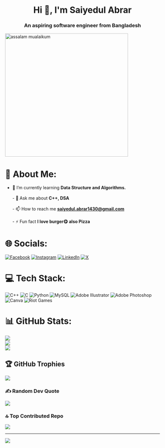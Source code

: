 <h1 align="center">Hi 👋, I'm Saiyedul Abrar</h1>
<h3 align="center">An aspiring software engineer from Bangladesh</h3>
<img align="center" alt="assalam mualaikum" width="400" src="https://github.com/AlgoAbrar/AlgoAbrar/blob/main/Assalam%20Mualaikum.gif">

# 💫 About Me:
- 🌱 I’m currently learning **Data Structure and Algorithms.**<br><br>- 💬 Ask me about **C++, DSA**<br><br>- 📫 How to reach me **saiyedul.abrar1430@gmail.com**<br><br>- ⚡ Fun fact **I love burger😋 also Pizza**


# 🌐 Socials:
[![Facebook](https://img.shields.io/badge/Facebook-%231877F2.svg?logo=Facebook&logoColor=white)](https://facebook.com/AbrarRhyme) [![Instagram](https://img.shields.io/badge/Instagram-%23E4405F.svg?logo=Instagram&logoColor=white)](https://instagram.com/algoabrar) [![LinkedIn](https://img.shields.io/badge/LinkedIn-%230077B5.svg?logo=linkedin&logoColor=white)](https://linkedin.com/in/saiyedulabrar) [![X](https://img.shields.io/badge/X-black.svg?logo=X&logoColor=white)](https://x.com/SimpleAbrar) 

# 💻 Tech Stack:
![C++](https://img.shields.io/badge/c++-%2300599C.svg?style=flat-square&logo=c%2B%2B&logoColor=white) ![C](https://img.shields.io/badge/c-%2300599C.svg?style=flat-square&logo=c&logoColor=white) ![Python](https://img.shields.io/badge/python-3670A0?style=flat-square&logo=python&logoColor=ffdd54) ![MySQL](https://img.shields.io/badge/mysql-4479A1.svg?style=flat-square&logo=mysql&logoColor=white) ![Adobe Illustrator](https://img.shields.io/badge/adobe%20illustrator-%23FF9A00.svg?style=flat-square&logo=adobe%20illustrator&logoColor=white) ![Adobe Photoshop](https://img.shields.io/badge/adobe%20photoshop-%2331A8FF.svg?style=flat-square&logo=adobe%20photoshop&logoColor=white) ![Canva](https://img.shields.io/badge/Canva-%2300C4CC.svg?style=flat-square&logo=Canva&logoColor=white) ![Riot Games](https://img.shields.io/badge/riotgames-D32936.svg?style=flat-square&logo=riotgames&logoColor=white)
# 📊 GitHub Stats:
![](https://github-readme-stats.vercel.app/api?username=AlgoAbrar&theme=gotham&hide_border=false&include_all_commits=true&count_private=false)<br/>
![](https://github-readme-streak-stats.herokuapp.com/?user=AlgoAbrar&theme=gotham&hide_border=false)<br/>
![](https://github-readme-stats.vercel.app/api/top-langs/?username=AlgoAbrar&theme=gotham&hide_border=false&include_all_commits=true&count_private=false&layout=compact)

## 🏆 GitHub Trophies
![](https://github-profile-trophy.vercel.app/?username=AlgoAbrar&theme=radical&no-frame=false&no-bg=true&margin-w=4)

### ✍️ Random Dev Quote
![](https://quotes-github-readme.vercel.app/api?type=horizontal&theme=merko)

### 🔝 Top Contributed Repo
![](https://github-contributor-stats.vercel.app/api?username=AlgoAbrar&limit=5&theme=gruvbox&combine_all_yearly_contributions=true)

---
[![](https://visitcount.itsvg.in/api?id=AlgoAbrar&icon=0&color=8)](https://visitcount.itsvg.in)
